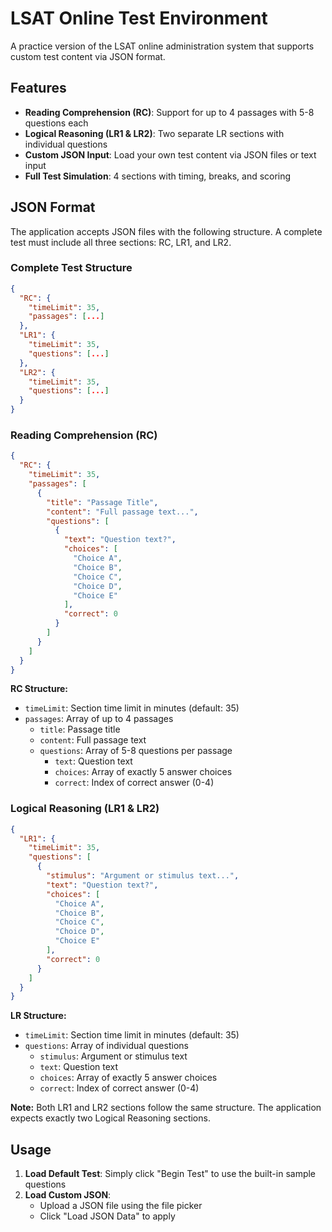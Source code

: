 # LSAT Online Test Environment

A practice version of the LSAT online administration system that supports custom test content via JSON format.

## Features

- **Reading Comprehension (RC)**: Support for up to 4 passages with 5-8 questions each
- **Logical Reasoning (LR1 & LR2)**: Two separate LR sections with individual questions
- **Custom JSON Input**: Load your own test content via JSON files or text input
- **Full Test Simulation**: 4 sections with timing, breaks, and scoring

## JSON Format

The application accepts JSON files with the following structure. A complete test must include all three sections: RC, LR1, and LR2.

### Complete Test Structure

```json
{
  "RC": {
    "timeLimit": 35,
    "passages": [...]
  },
  "LR1": {
    "timeLimit": 35,
    "questions": [...]
  },
  "LR2": {
    "timeLimit": 35,
    "questions": [...]
  }
}
```

### Reading Comprehension (RC)

```json
{
  "RC": {
    "timeLimit": 35,
    "passages": [
      {
        "title": "Passage Title",
        "content": "Full passage text...",
        "questions": [
          {
            "text": "Question text?",
            "choices": [
              "Choice A",
              "Choice B", 
              "Choice C",
              "Choice D",
              "Choice E"
            ],
            "correct": 0
          }
        ]
      }
    ]
  }
}
```

**RC Structure:**
- `timeLimit`: Section time limit in minutes (default: 35)
- `passages`: Array of up to 4 passages
  - `title`: Passage title
  - `content`: Full passage text
  - `questions`: Array of 5-8 questions per passage
    - `text`: Question text
    - `choices`: Array of exactly 5 answer choices
    - `correct`: Index of correct answer (0-4)

### Logical Reasoning (LR1 & LR2)

```json
{
  "LR1": {
    "timeLimit": 35,
    "questions": [
      {
        "stimulus": "Argument or stimulus text...",
        "text": "Question text?",
        "choices": [
          "Choice A",
          "Choice B",
          "Choice C", 
          "Choice D",
          "Choice E"
        ],
        "correct": 0
      }
    ]
  }
}
```

**LR Structure:**
- `timeLimit`: Section time limit in minutes (default: 35)
- `questions`: Array of individual questions
  - `stimulus`: Argument or stimulus text
  - `text`: Question text
  - `choices`: Array of exactly 5 answer choices
  - `correct`: Index of correct answer (0-4)

**Note:** Both LR1 and LR2 sections follow the same structure. The application expects exactly two Logical Reasoning sections.

## Usage

1. **Load Default Test**: Simply click "Begin Test" to use the built-in sample questions
2. **Load Custom JSON**: 
   - Upload a JSON file using the file picker
   - Click "Load JSON Data" to apply